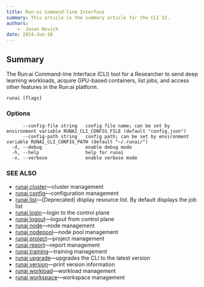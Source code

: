 ```yaml
---
title: Run:ai Command-line Interface
summary: This article is the summary article for the CLI V2.
authors:
    -  Jason Novich 
date: 2024-Jun-18
---
```


## Summary

The Run:ai Command-line Interface (CLI) tool for a Researcher to send deep learning workloads, acquire GPU-based containers, list jobs, and access other features in the Run:ai platform.

```
runai [flags]
```

### Options

```
      --config-file string   config file name; can be set by environment variable RUNAI_CLI_CONFIG_FILE (default "config.json")
      --config-path string   config path; can be set by environment variable RUNAI_CLI_CONFIG_PATH (default "~/.runai/")
  -d, --debug                enable debug mode
  -h, --help                 help for runai
  -v, --verbose              enable verbose mode
```

### SEE ALSO

* [runai cluster](runai_cluster.md)&mdash;cluster management
* [runai config](runai_config.md)&mdash;configuration management
* [runai list](runai_list.md)&mdash;[Deprecated] display resource list. By default displays the job list
* [runai login](runai_login.md)&mdash;login to the control plane
* [runai logout](runai_logout.md)&mdash;logout from control plane
* [runai node](runai_node.md)&mdash;node management
* [runai nodepool](runai_nodepool.md)&mdash;node pool management
* [runai project](runai_project.md)&mdash;project management
* [runai report](runai_report.md)&mdash;report management
* [runai training](runai_training.md)&mdash;training management
* [runai upgrade](runai_upgrade.md)&mdash;upgrades the CLI to the latest version
* [runai version](runai_version.md)&mdash;print version information
* [runai workload](runai_workload.md)&mdash;workload management
* [runai workspace](runai_workspace.md)&mdash;workspace management
